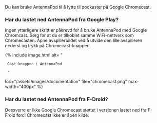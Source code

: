 Du kan bruke AntennaPod til å lytte til podkaster på Google Chromecast.

### Har du lastet ned AntennaPod fra **Google Play**?

Ingen ytterligere skritt er påkrevd for å bruke AntennaPod med Google Chromcast. Sørg for at du er tilkoblet samme WiFi-nettverk som Chromecasten. Åpne avspillerbildet ved å utvide den lille avspilleren nederst og trykk på Chromecast-knappen.

{% include image.html alt= "

     Cast-knappen i AntennaPod

     "

loc="/assets/images/documentation" file="chromecast.png" max-width="400px" %}

### Har du lastet ned AntennaPod fra **F-Droid**?

Dessverre er ikke Google Chromecast støttet i versjonen lastet ned fra F-Froid fordi Chromecast ikke er åpen kilde.
